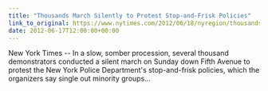 ```yaml
---
title: "Thousands March Silently to Protest Stop-and-Frisk Policies"
link_to_original: https://www.nytimes.com/2012/06/18/nyregion/thousands-march-silently-to-protest-stop-and-frisk-policies.html?_r=3&pagewanted=all)  
date: 2012-06-17T12:00:00+00:00
---
```

  
New York Times -- In a slow, somber procession, several thousand demonstrators conducted a silent march on Sunday down Fifth Avenue to protest the New York Police Department's stop-and-frisk policies, which the organizers say single out minority groups...



